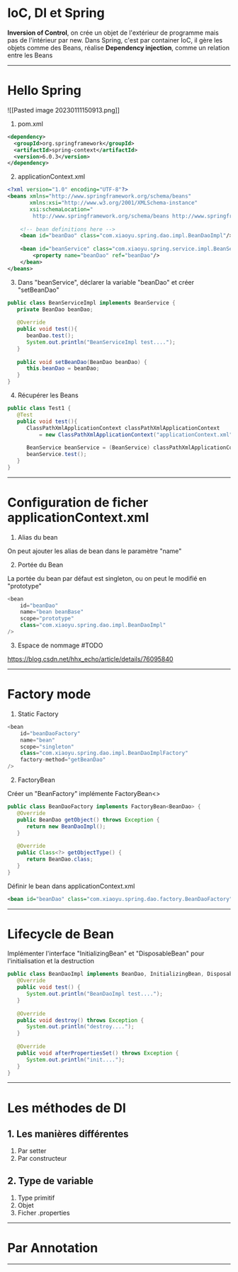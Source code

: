 
# IoC, DI et Spring

**Inversion of Control**, on crée un objet de l'extérieur de programme mais pas de l'intérieur par new. Dans Spring, c'est par container IoC, il gère les objets comme des Beans, réalise **Dependency injection**, comme un relation entre les Beans

***

# Hello Spring

![[Pasted image 20230111150913.png]]

1. pom.xml

```xml
<dependency>  
  <groupId>org.springframework</groupId>  
  <artifactId>spring-context</artifactId>  
  <version>6.0.3</version>  
</dependency>
```

2. applicationContext.xml

```xml
<?xml version="1.0" encoding="UTF-8"?>  
<beans xmlns="http://www.springframework.org/schema/beans"  
       xmlns:xsi="http://www.w3.org/2001/XMLSchema-instance"  
       xsi:schemaLocation="  
        http://www.springframework.org/schema/beans http://www.springframework.org/schema/beans/spring-beans.xsd">  
  
    <!-- bean definitions here -->  
	<bean id="beanDao" class="com.xiaoyu.spring.dao.impl.BeanDaoImpl"/>  
	  
	<bean id="beanService" class="com.xiaoyu.spring.service.impl.BeanServiceImpl">  
	    <property name="beanDao" ref="beanDao"/>  
	</bean>
</beans>
```

3. Dans "beanService", déclarer la variable "beanDao" et créer "setBeanDao"

```Java
public class BeanServiceImpl implements BeanService {  
   private BeanDao beanDao;  
  
   @Override  
   public void test(){  
      beanDao.test();  
      System.out.println("BeanServiceImpl test....");  
   }  
  
   public void setBeanDao(BeanDao beanDao) {  
      this.beanDao = beanDao;  
   }  
}
```

4. Récupérer les Beans

```java
public class Test1 {  
   @Test  
   public void test(){  
      ClassPathXmlApplicationContext classPathXmlApplicationContext 
	      = new ClassPathXmlApplicationContext("applicationContext.xml");  
  
      BeanService beanService = (BeanService) classPathXmlApplicationContext.getBean("beanService");  
      beanService.test();  
   }  
}
```

***

# Configuration de ficher applicationContext.xml

1. Alias du bean

On peut ajouter les alias de bean dans le paramètre "name"

2. Portée du Bean

La portée du bean par défaut est singleton, ou on peut le modifié en "prototype"

```java
<bean 
	id="beanDao" 
	name="bean beanBase" 
	scope="prototype" 
	class="com.xiaoyu.spring.dao.impl.BeanDaoImpl"
/>
```

3. Espace de nommage #TODO 

https://blog.csdn.net/hhx_echo/article/details/76095840

***

# Factory mode

1. Static Factory

```java
<bean 
	id="beanDaoFactory" 
	name="bean" 
	scope="singleton" 
	class="com.xiaoyu.spring.dao.impl.BeanDaoImplFactory"
	factory-method="getBeanDao"
/>
```

2. FactoryBean

Créer un "BeanFactory" implémente FactoryBean<>

```java
public class BeanDaoFactory implements FactoryBean<BeanDao> {  
   @Override  
   public BeanDao getObject() throws Exception {  
      return new BeanDaoImpl();  
   }  
  
   @Override  
   public Class<?> getObjectType() {  
      return BeanDao.class;  
   }  
}
```

Définir le bean dans applicationContext.xml

```xml
<bean id="beanDao" class="com.xiaoyu.spring.dao.factory.BeanDaoFactory"/>
```

***

# Lifecycle de Bean

Implémenter l'interface "InitializingBean" et "DisposableBean" pour l'initialisation et la destruction

```java
public class BeanDaoImpl implements BeanDao, InitializingBean, DisposableBean {  
   @Override  
   public void test() {  
      System.out.println("BeanDaoImpl test....");  
   }  
  
   @Override  
   public void destroy() throws Exception {  
      System.out.println("destroy....");  
   }  
  
   @Override  
   public void afterPropertiesSet() throws Exception {  
      System.out.println("init....");  
   }  
}
```

***

# Les méthodes de DI

## 1. Les manières différentes

1. Par setter
2. Par constructeur

## 2. Type de variable

1. Type primitif
2. Objet
3. Ficher .properties

***

# Par Annotation

***


